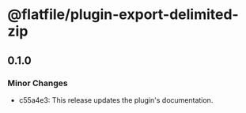 # @flatfile/plugin-export-delimited-zip

## 0.1.0

### Minor Changes

- c55a4e3: This release updates the plugin's documentation.
